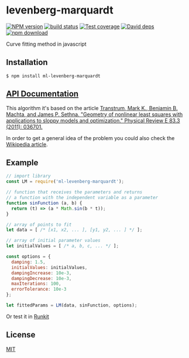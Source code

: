 # levenberg-marquardt

  [![NPM version][npm-image]][npm-url]
  [![build status][travis-image]][travis-url]
  [![Test coverage][codecov-image]][codecov-url]
  [![David deps][david-image]][david-url]
  [![npm download][download-image]][download-url]

Curve fitting method in javascript

## Installation

`$ npm install ml-levenberg-marquardt`

## [API Documentation](https://mljs.github.io/levenberg-marquardt/)

This algorithm it's based on the article [Transtrum, Mark K., Benjamin B. Machta, and James P. Sethna. "Geometry of nonlinear least squares with applications to sloppy models and optimization." Physical Review E 83.3 (2011): 036701.](https://doi.org/10.1103/PhysRevE.83.036701)

In order to get a general idea of the problem you could also check the [Wikipedia article](https://en.wikipedia.org/wiki/Levenberg%E2%80%93Marquardt_algorithm).

## Example

```js
// import library
const LM = require('ml-levenberg-marquardt');

// function that receives the parameters and returns
// a function with the independent variable as a parameter
function sinFunction (a, b) {
  return (t) => (a * Math.sin(b * t));
}

// array of points to fit
let data = [ /* [x1, x2, ... ], [y1, y2, ... ] */ ];

// array of initial parameter values
let initialValues = [ /* a, b, c, ... */ ];

const options = {
  damping: 1.5,
  initialValues: initialValues,
  dampingIncrease: 10e-3,
  dampingDecrease: 10e-3,
  maxIterations: 100,
  errorTolerance: 10e-3
};

let fittedParams = LM(data, sinFunction, options);
```

Or test it in [Runkit](https://runkit.com/npm/ml-levenberg-marquardt)

## License

[MIT](./LICENSE)

[npm-image]: https://img.shields.io/npm/v/ml-levenberg-marquardt.svg?style=flat-square
[npm-url]: https://npmjs.org/package/ml-levenberg-marquardt
[travis-image]: https://img.shields.io/travis/mljs/levenberg-marquardt/master.svg?style=flat-square
[travis-url]: https://travis-ci.org/mljs/levenberg-marquardt
[codecov-image]: https://img.shields.io/codecov/c/github/mljs/levenberg-marquardt.svg?style=flat-square
[codecov-url]: https://codecov.io/gh/mljs/levenberg-marquardt
[david-image]: https://img.shields.io/david/mljs/levenberg-marquardt.svg?style=flat-square
[david-url]: https://david-dm.org/mljs/levenberg-marquardt
[download-image]: https://img.shields.io/npm/dm/ml-levenberg-marquardt.svg?style=flat-square
[download-url]: https://npmjs.org/package/ml-levenberg-marquardt
